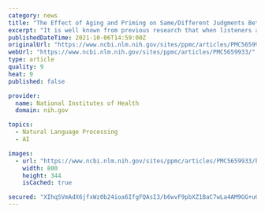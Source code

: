 ```yaml
---
category: news
title: "The Effect of Aging and Priming on Same/Different Judgments Between Text and Partially Masked Speech"
excerpt: "It is well known from previous research that when listeners are told what they are about to hear before a degraded or partially masked auditory signal is presented, the speech signal “pops out” of the background and becomes considerably"
publishedDateTime: 2021-10-06T14:59:00Z
originalUrl: "https://www.ncbi.nlm.nih.gov/sites/ppmc/articles/PMC5659933/"
webUrl: "https://www.ncbi.nlm.nih.gov/sites/ppmc/articles/PMC5659933/"
type: article
quality: 9
heat: 9
published: false

provider:
  name: National Institutes of Health
  domain: nih.gov

topics:
  - Natural Language Processing
  - AI

images:
  - url: "https://www.ncbi.nlm.nih.gov/sites/ppmc/articles/PMC5659933/bin/nihms866258f2.jpg"
    width: 800
    height: 344
    isCached: true

secured: "XIhqSVmAdX6jfxWz0b24ioa6IfgFQAsI3/b6wvF9pbXZ1BaC7wLa4AM9GG+uGrvxmKT1YIytT6MxtfGalIjLslNN8mHNn8uHq4N85dVnSWpij9AtBeop/ANDxu5JP50YOahc4hqRpK7YS/UJxH1Y6R3U63bFPHiaflhhsbTg/Fboi3SKuRGnSjtenUjkL9fs+K5Jl2PyY/F3vPHo04yKiUQQgqGnrtF6UG9k7/Zqf6lyU0mKL/rv3w7WD0F0dCETNLS7ByajDaNb131mnRFRUCiyxYuU0BiPrQIVlLLedFw8t4oDJFa8YvqyZ6xJc2wbt/2Nj2I3FIJYYGRFDoC2wTUNHP8GK3g2bBNQ6TqzO20=;RajTrGOT0mOaq99IwVpvRg=="
---
```


